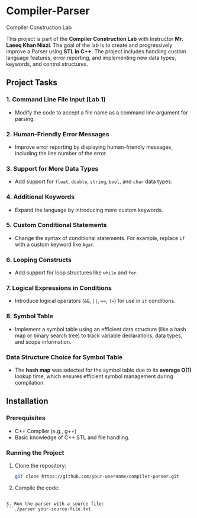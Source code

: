 # Compiler-Parser
Compiler Construction Lab

This project is part of the **Compiler Construction Lab** with Instructor **Mr. Laeeq Khan Niazi**. The goal of the lab is to create and progressively improve a Parser using **STL in C++**. The project includes handling custom language features, error reporting, and implementing new data types, keywords, and control structures.

## Project Tasks

### 1. Command Line File Input (Lab 1)
- Modify the code to accept a file name as a command line argument for parsing.
  
### 2. Human-Friendly Error Messages
- Improve error reporting by displaying human-friendly messages, including the line number of the error.

### 3. Support for More Data Types
- Add support for `float`, `double`, `string`, `bool`, and `char` data types.

### 4. Additional Keywords
- Expand the language by introducing more custom keywords.

### 5. Custom Conditional Statements
- Change the syntax of conditional statements. For example, replace `if` with a custom keyword like `Agar`.

### 6. Looping Constructs
- Add support for loop structures like `while` and `for`.

### 7. Logical Expressions in Conditions
- Introduce logical operators (`&&`, `||`, `==`, `!=`) for use in `if` conditions.

### 8. Symbol Table
- Implement a symbol table using an efficient data structure (like a hash map or binary search tree) to track variable declarations, data types, and scope information.

### Data Structure Choice for Symbol Table
- The **hash map** was selected for the symbol table due to its **average O(1)** lookup time, which ensures efficient symbol management during compilation.

## Installation

### Prerequisites
- C++ Compiler (e.g., g++)
- Basic knowledge of C++ STL and file handling.

### Running the Project
1. Clone the repository:
   ```bash
   git clone https://github.com/your-username/compiler-parser.git
   
2. Compile the code:
  ```g++ -o parser parser.cpp

3. Run the parser with a source file:
  ```./parser your-source-file.txt

